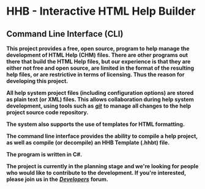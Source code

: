 # HHB - Interactive HTML Help Builder
## Command Line Interface (CLI)

**This project provides a free, open source, program to help manage the development of HTML Help (CHM) files.  There are other programs out there that build the HTML Help files, but our experience is that they are either not free and open source, are limited in the format of the resulting help files, or are restrictive in terms of licensing.  Thus the reason for developing this project.**

**All help system project files (including configuration options) are stored as plain text (or XML) files. This allows collaboration during help system development, using tools such as** ***[git](https://git-scm.com/ "https://git-scm.com/")*** **to manage all changes to the help project source code repository.**

**The system also supports the use of templates for HTML formatting.**

**The command line interface provides the ability to compile a help project, as well as compile (or decompile) an HHB Template (.hhbt) file.**

**The program is written in C#.**

**The project is currently in the planning stage and we're looking for people who would like to contribute to the development.  If you're interested, please join us in the** ***[Developers]([discussion:developers])*** **forum.**
